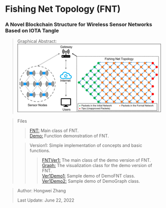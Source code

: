 # Fishing Net Topology (FNT)
### A Novel Blockchain Structure for Wireless Sensor Networks Based on IOTA Tangle

> Graphical Abstract: ![GraphicalAbstract](image/abstract.png)

>Files
>>[FNT:](FNT.py) Main class of FNT.  
>>[Demo:](Demo.ipynb) Function demonstration of FNT.
> 
>>Version1: Simple implementation of concepts and basic functions.  
>>>[FNTVer1:](Version1/FNTVer1.py) The main class of the demo version of FNT.  
>>>[Graph:](Version1/Graph.py) The visualization class for the demo version of FNT.  
>>>[Ver1Demo1:](Version1/Ver1Demo1.ipynb) Sample demo of DemoFNT class.  
>>>[Ver1Demo2:](Version1/Ver1Demo2.ipynb) Sample demo of DemoGraph class.  

> Author: Hongwei Zhang
> 
> Last Update: June 22, 2022